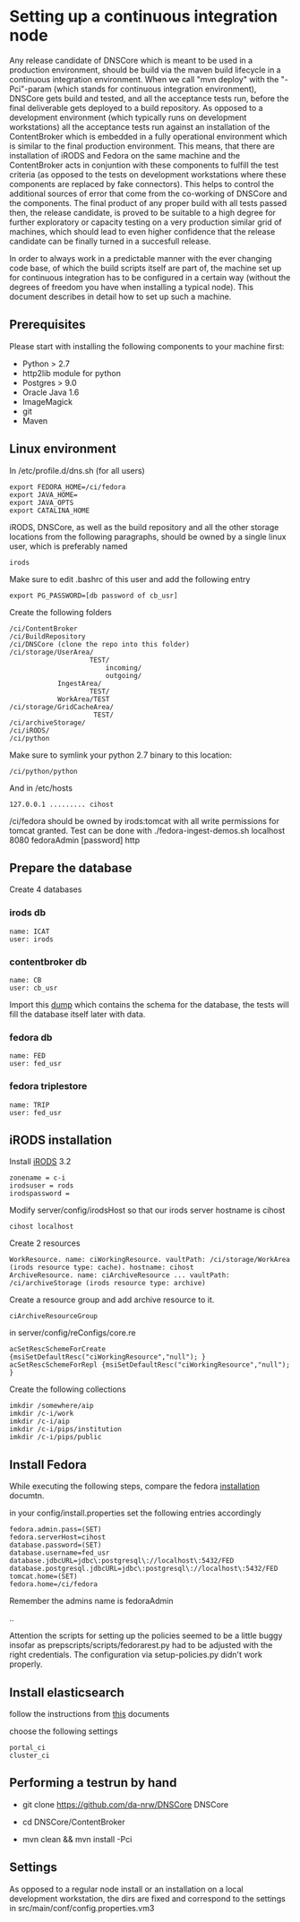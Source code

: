# Setting up a continuous integration node

Any release candidate of DNSCore which is meant to be used in 
a production environment, should be build via the maven build lifecycle 
in a continuous integration environment. When we call "mvn deploy" with the "-Pci"-param 
(which stands for continuous integration environment), DNSCore gets build and tested,
and all the acceptance tests run, before the final deliverable gets deployed to a build repository.
As opposed to a development environment (which typically runs on development workstations) all the 
acceptance tests run against an installation of the ContentBroker which is embedded in a fully
operational environment which is similar to the final production environment. This means, that
there are installation of iRODS and Fedora on the same machine and the ContentBroker acts in conjuntion
with these components to fulfill the test criteria (as opposed to the tests on development workstations where
these components are replaced by fake connectors). This helps to control the additional sources of error
that come from the co-working of DNSCore and the components. The final product of any proper build with
all tests passed then, the release candidate, is proved to be suitable to a high degree for further exploratory
or capacity testing on a very production similar grid of machines, which should lead to even higher confidence that
the release candidate can be finally turned in a succesfull release.

In order to always work in a predictable manner with the ever changing code base, of which the build scripts itself
are part of, the machine set up for continuous integration has to be configured in a certain way (without the degrees
of freedom you have when installing a typical node). 
This document describes in detail how to set up such a machine.

## Prerequisites

Please start with installing the following components to your machine first:

* Python > 2.7
* http2lib module for python
* Postgres > 9.0
* Oracle Java 1.6
* ImageMagick
* git
* Maven

## Linux environment

In /etc/profile.d/dns.sh (for all users)

    export FEDORA_HOME=/ci/fedora
    export JAVA_HOME=
    export JAVA_OPTS
    export CATALINA_HOME

iRODS, DNSCore, as well as the build repository and all the other storage locations from the
following paragraphs, should be owned by a single linux user, which is preferably named

    irods
    
Make sure to edit .bashrc of this user and add the following entry
    
    export PG_PASSWORD=[db password of cb_usr]

Create the following folders

    /ci/ContentBroker
    /ci/BuildRepository
    /ci/DNSCore (clone the repo into this folder)
    /ci/storage/UserArea/
                        TEST/
                            incoming/
                            outgoing/
                IngestArea/
                        TEST/
                WorkArea/TEST
    /ci/storage/GridCacheArea/
                         TEST/
    /ci/archiveStorage/
    /ci/iRODS/
    /ci/python
                         
Make sure to symlink your python 2.7 binary to this location:

    /ci/python/python

And in /etc/hosts

    127.0.0.1 ......... cihost
    
/ci/fedora should be owned by irods:tomcat with all write permissions for tomcat granted.
Test can be done with ./fedora-ingest-demos.sh localhost 8080 fedoraAdmin [password] http
    

## Prepare the database

Create 4 databases

### irods db

    name: ICAT
    user: irods

### contentbroker db

    name: CB
    user: cb_usr

Import this [dump](../conf/postgres_schema.dump) which contains
the schema for the database, the tests will fill the database itself later with data.

### fedora db

    name: FED
    user: fed_usr

### fedora triplestore

    name: TRIP
    user: fed_usr

## iRODS installation

Install [iRODS](https://github.com/da-nrw/DNSCore/blob/master/ContentBroker/src/main/markdown/installation_irods.md) 3.2

    zonename = c-i
    irodsuser = rods
    irodspassword = 
    
Modify server/config/irodsHost so that our irods server hostname is cihost

    cihost localhost

Create 2 resources 

    WorkResource. name: ciWorkingResource. vaultPath: /ci/storage/WorkArea (irods resource type: cache). hostname: cihost
    ArchiveResource. name: ciArchiveResource ... vaultPath: /ci/archiveStorage (irods resource type: archive)

Create a resource group and add archive resource to it.

    ciArchiveResourceGroup 

in server/config/reConfigs/core.re

    acSetRescSchemeForCreate {msiSetDefaultResc("ciWorkingResource","null"); }
    acSetRescSchemeForRepl {msiSetDefaultResc("ciWorkingResource","null"); }

Create the following collections

    imkdir /somewhere/aip
    imkdir /c-i/work
    imkdir /c-i/aip
    imkdir /c-i/pips/institution
    imkdir /c-i/pips/public

## Install Fedora

While executing the following steps, compare the fedora [installation](https://github.com/da-nrw/prepscripts/blob/master/doc/install_fedora.md) documtn.

in your config/install.properties set the following entries accordingly

    fedora.admin.pass=(SET)
    fedora.serverHost=cihost
    database.password=(SET)
    database.username=fed_usr
    database.jdbcURL=jdbc\:postgresql\://localhost\:5432/FED
    database.postgresql.jdbcURL=jdbc\:postgresql\://localhost\:5432/FED
    tomcat.home=(SET)
    fedora.home=/ci/fedora

Remember the admins name is fedoraAdmin

..

Attention the scripts for setting up the policies seemed to be a little buggy insofar
as prepscripts/scripts/fedorarest.py had to be adjusted with the right credentials.
The configuration via setup-policies.py didn't work properly.

## Install elasticsearch

follow the instructions from [this](https://github.com/da-nrw/DNSCore/blob/master/ContentBroker/src/main/markdown/install_elasticsearch.md) documents

choose the following settings

    portal_ci
    cluster_ci


## Performing a testrun by hand

* git clone https://github.com/da-nrw/DNSCore DNSCore

* cd DNSCore/ContentBroker

* mvn clean && mvn install -Pci

## Settings

As opposed to a regular node install or an installation on a local development workstation,
the dirs are fixed and correspond to the settings in src/main/conf/config.properties.vm3






